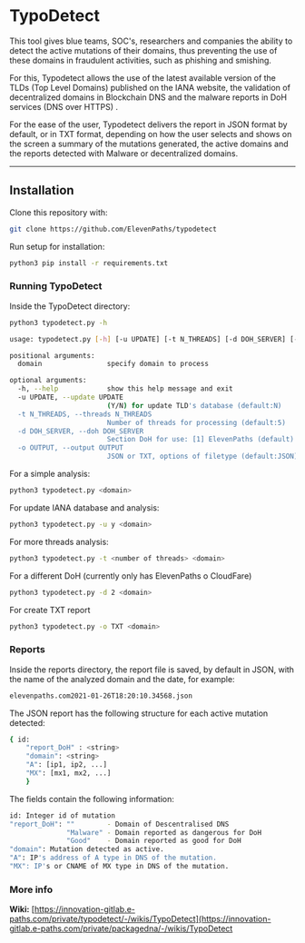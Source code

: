 # TypoDetect

This tool gives blue teams, SOC's, researchers and companies
the ability to detect the active mutations of their domains, 
thus preventing the use of these domains in fraudulent 
activities, such as phishing and smishing.

For this, Typodetect allows the use of the latest available
version of the TLDs (Top Level Domains) published on the 
IANA website, the validation of decentralized domains in 
Blockchain DNS and the malware reports in DoH services 
(DNS over HTTPS) .

For the ease of the user, Typodetect delivers the report 
in JSON format by default, or in TXT format, depending on 
how the user selects and shows on the screen a summary of 
the mutations generated, the active domains and the reports
detected with Malware or decentralized domains.

---

## Installation

Clone this repository with:
```bash
git clone https://github.com/ElevenPaths/typodetect
```

Run setup for installation:

```bash
python3 pip install -r requirements.txt
```

### Running TypoDetect

Inside the TypoDetect directory:

```bash
python3 typodetect.py -h
```

```bash
usage: typodetect.py [-h] [-u UPDATE] [-t N_THREADS] [-d DOH_SERVER] [-o OUTPUT] domain

positional arguments:
  domain                specify domain to process

optional arguments:
  -h, --help            show this help message and exit
  -u UPDATE, --update UPDATE
                        (Y/N) for update TLD's database (default:N)
  -t N_THREADS, --threads N_THREADS
                        Number of threads for processing (default:5)
  -d DOH_SERVER, --doh DOH_SERVER
                        Section DoH for use: [1] ElevenPaths (default) [2] Cloudfare
  -o OUTPUT, --output OUTPUT
                        JSON or TXT, options of filetype (default:JSON)
```

For a simple analysis:

```bash
python3 typodetect.py <domain>
```

For update IANA database and analysis:

```bash
python3 typodetect.py -u y <domain>
```

For more threads analysis:

```bash
python3 typodetect.py -t <number of threads> <domain>
```

For a different DoH (currently only has ElevenPaths o CloudFare)

```bash
python3 typodetect.py -d 2 <domain>
```

For create TXT report

```bash
python3 typodetect.py -o TXT <domain>
```

### Reports

Inside the reports directory, the report file is saved,
by default in JSON, with the name of the analyzed 
domain and the date, for example:

```bash
elevenpaths.com2021-01-26T18:20:10.34568.json
```

The JSON report has the following structure for each active mutation detected:

```bash
{ id: 
    "report_DoH" : <string>
    "domain": <string>
    "A": [ip1, ip2, ...]
    "MX": [mx1, mx2, ...]
    }
```

The fields contain the following information:

```bash
id: Integer id of mutation
"report_DoH": ""        - Domain of Descentralised DNS
              "Malware" - Domain reported as dangerous for DoH
              "Good"    - Domain reported as good for DoH
"domain": Mutation detected as active.
"A": IP's address of A type in DNS of the mutation.
"MX": IP's or CNAME of MX type in DNS of the mutation.
```



### More info

**Wiki:** [https://innovation-gitlab.e-paths.com/private/typodetect/-/wikis/TypoDetect](https://innovation-gitlab.e-paths.com/private/packagedna/-/wikis/TypoDetect

